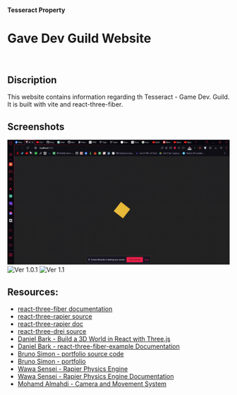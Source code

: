 #### Tesseract Property 
# Gave Dev Guild Website 

<br />

## Discription 
<p> This website contains information regarding th Tesseract - Game Dev. Guild. It is built with vite and react-three-fiber. </p>

## Screenshots
![Ver 1.0](https://github.com/Dreigannadoit/Photos/blob/main/04_18_2023.gif?raw=true "Ver 1.0")
![Ver 1.0.1](https://github.com/Dreigannadoit/Photos/blob/main/04_20_2023.gif?raw=true "Ver 1.0.1")
![Ver 1.1](https://github.com/Dreigannadoit/Photos/blob/main/04_29_2023.gif?raw=true "Ver 1.1.1")

## Resources:

- [react-three-fiber documentation](https://docs.pmnd.rs/react-three-fiber/tutorials/how-it-works)
- [react-three-rapier source](https://github.com/pmndrs/react-three-rapier)
- [react-three-rapier doc](https://pmndrs.github.io/react-three-rapier/interfaces/RigidBodyOptions.html)
- [react-three-drei source](https://github.com/pmndrs/drei)
- [Daniel Bark - Build a 3D World in React with Three.js](https://www.youtube.com/watch?v=FGG0EeMNUl0)
- [Daniel Bark - react-three-fiber-example Documentation](https://github.com/danba340/react-three-fiber-example)
- [Bruno Simon - portfolio source code](https://github.com/brunosimon/folio-2019/tree/master)
- [Bruno Simon - portfolio](Bruno-simon.com)
- [Wawa Sensei - Rapier Physics Engine](https://www.youtube.com/watch?v=OpYtwrtpePY) 
- [Wawa Sensei - Rapier Physics Engine Documentation](https://github.com/wass08/r3f-vite-starter) 
- [Mohamd Almahdi - Camera and Movement System](https://medium.com/@m.mhde96/react-three-fiber-third-person-control-a0476c189dd1)